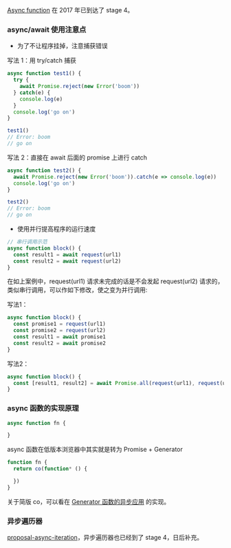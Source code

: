 [Async function](https://github.com/tc39/proposals/blob/master/finished-proposals.md) 在 2017 年已到达了 stage 4。

### async/await 使用注意点

* 为了不让程序挂掉，注意捕获错误

写法 1：用 try/catch 捕获

```js
async function test1() {
  try {
    await Promise.reject(new Error('boom'))
  } catch(e) {
    console.log(e)
  }
  console.log('go on')
}

test1()
// Error: boom
// go on
```

写法 2：直接在 await 后面的 promise 上进行 catch

```js
async function test2() {
  await Promise.reject(new Error('boom')).catch(e => console.log(e))
  console.log('go on')
}

test2()
// Error: boom
// go on
```

* 使用并行提高程序的运行速度

```js
// 串行调用示范
async function block() {
  const result1 = await request(url1)
  const result2 = await request(url2)
}
```

在如上案例中，request(url1) 请求未完成的话是不会发起 request(url2) 请求的，类似串行调用，可以作如下修改，使之变为并行调用:

写法1：

```js
async function block() {
  const promise1 = request(url1)
  const promise2 = request(url2)
  const result1 = await promise1
  const result2 = await promise2
}
```

写法2：

```js
async function block() {
  const [result1, result2] = await Promise.all(request(url1), request(url2))
}
```

### async 函数的实现原理

```js
async function fn {

}
```

async 函数在低版本浏览器中其实就是转为 Promise + Generator

```js
function fn {
  return co(function* () {

  })
}
```

关于简版 co，可以看在 [Generator 函数的异步应用](https://github.com/MuYunyun/blog/blob/master/BasicSkill/readES6/Generator%E6%9C%AD%E8%AE%B0.md#generator-%E5%87%BD%E6%95%B0%E7%9A%84%E5%BC%82%E6%AD%A5%E5%BA%94%E7%94%A8) 的实现。

### 异步遍历器

[proposal-async-iteration](https://github.com/tc39/proposal-async-iteration)，异步遍历器也已经到了 stage 4，日后补充。
